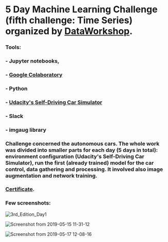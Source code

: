 # 5 Day Machine Learning Challenge (fifth challenge: Time Series) organized by [DataWorkshop](http://www.dataworkshop.eu/challenge).

### Tools:
### - Jupyter notebooks,
### - [Google Colaboratory](https://colab.research.google.com)
### - Python
### - [Udacity's Self-Driving Car Simulator](https://github.com/udacity/self-driving-car-sim)
### - Slack
### - imgaug library

### Challenge concerned the autonomous cars. The whole work was divided into smaller parts for each day (5 days in total): environment configuration (Udacity's Self-Driving Car Simulator), run the first (already trained) model for the car control, data gathering and processing. It involved also image augmentation and network training.

### [Certificate](https://github.com/WPrendota/DataWorkshop_3rd_Edition/blob/master/certificate_3rd_edition.pdf).

### Few screenshots:
![3rd_Edition_Day1](https://user-images.githubusercontent.com/5718654/63865132-5b51e980-c9b1-11e9-975d-7b9a32db8d30.png)

![Screenshot from 2019-05-15 11-31-12](https://user-images.githubusercontent.com/5718654/63865178-6dcc2300-c9b1-11e9-8eca-2c2737c129d6.png)

![Screenshot from 2019-05-17 12-08-16](https://user-images.githubusercontent.com/5718654/63865197-7290d700-c9b1-11e9-8434-d92468edf2da.png)
